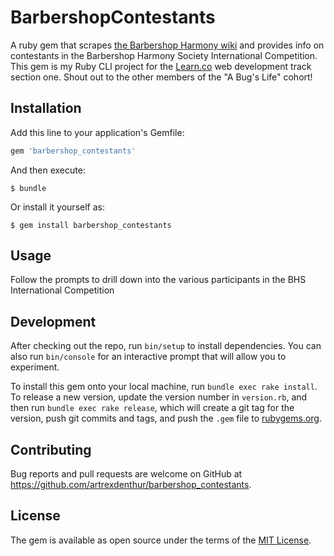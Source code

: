 # BarbershopContestants

A ruby gem that scrapes [the Barbershop Harmony wiki](https://www.barbershopwiki.com/wiki/Barbershop_Wiki_Project) and provides info on contestants in the Barbershop Harmony Society International Competition. This gem is my Ruby CLI project for the [Learn.co](https://learn.co) web development track section one. Shout out to the other members of the "A Bug's Life" cohort!

## Installation

Add this line to your application's Gemfile:

```ruby
gem 'barbershop_contestants'
```

And then execute:

    $ bundle

Or install it yourself as:

    $ gem install barbershop_contestants

## Usage

Follow the prompts to drill down into the various participants in the BHS International Competition

## Development

After checking out the repo, run `bin/setup` to install dependencies. You can also run `bin/console` for an interactive prompt that will allow you to experiment.

To install this gem onto your local machine, run `bundle exec rake install`. To release a new version, update the version number in `version.rb`, and then run `bundle exec rake release`, which will create a git tag for the version, push git commits and tags, and push the `.gem` file to [rubygems.org](https://rubygems.org).

## Contributing

Bug reports and pull requests are welcome on GitHub at https://github.com/artrexdenthur/barbershop_contestants.

## License

The gem is available as open source under the terms of the [MIT License](https://opensource.org/licenses/MIT).
